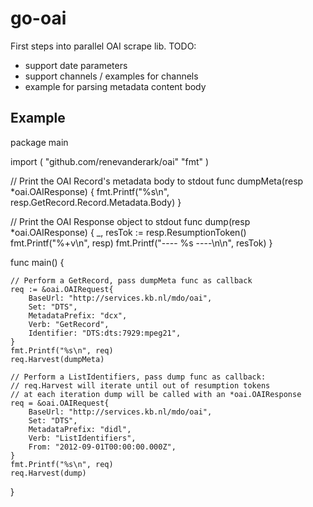 go-oai
======

First steps into parallel OAI scrape lib. TODO:
- support date parameters
- support channels / examples for channels
- example for parsing metadata content body

Example
----
package main

import (
	"github.com/renevanderark/oai"
	"fmt"
)

// Print the OAI Record's metadata body to stdout
func dumpMeta(resp *oai.OAIResponse) {
	fmt.Printf("%s\n", resp.GetRecord.Record.Metadata.Body)
}

// Print the OAI Response object to stdout
func dump(resp *oai.OAIResponse) {
	_, resTok := resp.ResumptionToken()
	fmt.Printf("%+v\n", resp)
	fmt.Printf("---- %s ----\n\n", resTok)
}

func main() {

	// Perform a GetRecord, pass dumpMeta func as callback
	req := &oai.OAIRequest{
		BaseUrl: "http://services.kb.nl/mdo/oai", 
		Set: "DTS",
		MetadataPrefix: "dcx",
		Verb: "GetRecord",
		Identifier: "DTS:dts:7929:mpeg21",
	}
	fmt.Printf("%s\n", req)
	req.Harvest(dumpMeta)

	// Perform a ListIdentifiers, pass dump func as callback:
	// req.Harvest will iterate until out of resumption tokens
	// at each iteration dump will be called with an *oai.OAIResponse
	req = &oai.OAIRequest{
		BaseUrl: "http://services.kb.nl/mdo/oai", 
		Set: "DTS",
		MetadataPrefix: "didl",
		Verb: "ListIdentifiers",
		From: "2012-09-01T00:00:00.000Z",
	}
	fmt.Printf("%s\n", req)
	req.Harvest(dump)
}
```
